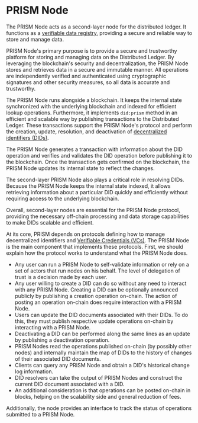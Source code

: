 # PRISM Node
The PRISM Node acts as a second-layer node for the distributed ledger. It functions as a [verifiable data registry](/docs/concepts/glossary#verifiable-data-registry), providing a secure and reliable way to store and manage data.

PRISM Node's primary purpose is to provide a secure and trustworthy platform for storing and managing data on the Distributed Ledger. By leveraging the blockchain's security and decentralization, the PRISM Node stores and retrieves data in a secure and immutable manner. All operations are independently verified and authenticated using cryptographic signatures and other security measures, so all data is accurate and trustworthy.

The PRISM Node runs alongside a blockchain. It keeps the internal state synchronized with the underlying blockchain and indexed for efficient lookup operations. Furthermore, it implements `did:prism` method in an efficient and scalable way by publishing transactions to the Distributed Ledger. These transactions support the PRISM Node's protocol and perform the creation, update, resolution, and deactivation of [decentralized identifiers (DIDs)](/docs/concepts/glossary#decentralized-identifiers).

The PRISM Node generates a transaction with information about the DID operation and verifies and validates the DID operation before publishing it to the blockchain. Once the transaction gets confirmed on the blockchain, the PRISM Node updates its internal state to reflect the changes.

The second-layer PRISM Node also plays a critical role in resolving DIDs. Because the PRISM Node keeps the internal state indexed, it allows retrieving information about a particular DID quickly and efficiently without requiring access to the underlying blockchain.

Overall, second-layer nodes are essential for the PRISM Node protocol, providing the necessary off-chain processing and data storage capabilities to make DIDs scalable and efficient.

At its core, PRISM depends on protocols defining how to manage decentralized identifiers and [Verifiable Credentials (VCs)](/docs/concepts/glossary#verifiable-credentials). The PRISM Node is the main component that implements these protocols. First, we should explain how the protocol works to understand what the PRISM Node does.

- Any user can run a PRISM Node to self-validate information or rely on a set of actors that run nodes on his behalf. The level of delegation of trust is a decision made by each user.
- Any user willing to create a DID can do so without any need to interact with any PRISM Node. Creating a DID can be optionally announced publicly by publishing a creation operation on-chain. The action of posting an operation on-chain does require interaction with a PRISM Node.
- Users can update the DID documents associated with their DIDs. To do this, they must publish respective update operations on-chain by interacting with a PRISM Node.
- Deactivating a DID can be performed along the same lines as an update by publishing a deactivation operation.
- PRISM Nodes read the operations published on-chain (by possibly other nodes) and internally maintain the map of DIDs to the history of changes of their associated DID documents.
- Clients can query any PRISM Node and obtain a DID's historical change log information.
- DID resolvers can take the output of PRISM Nodes and construct the current DID document associated with a DID.
- An additional consideration is that operations can be posted on-chain in blocks, helping on the scalability side and general reduction of fees.


Additionally, the node provides an interface to track the status of operations submitted to a PRISM Node.
